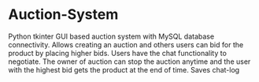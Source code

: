 # Auction-System
Python tkinter GUI based auction system with MySQL database connectivity. Allows creating an auction and others users can bid for the product by placing higher bids. Users have the chat functionality to negotiate. The owner of auction can stop the auction anytime and the user with the highest bid gets the  product at the end of time. Saves chat-log
